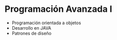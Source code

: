 # Programación Avanzada I
- Programación orientada a objetos
- Desarrollo en JAVA
- Patrones de diseño
